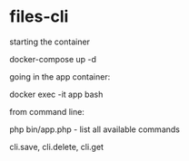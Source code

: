 # files-cli

starting the container

docker-compose up -d

going in the app container:

docker exec -it app bash

from command line:

php bin/app.php - list all available commands

cli.save, cli.delete, cli.get


